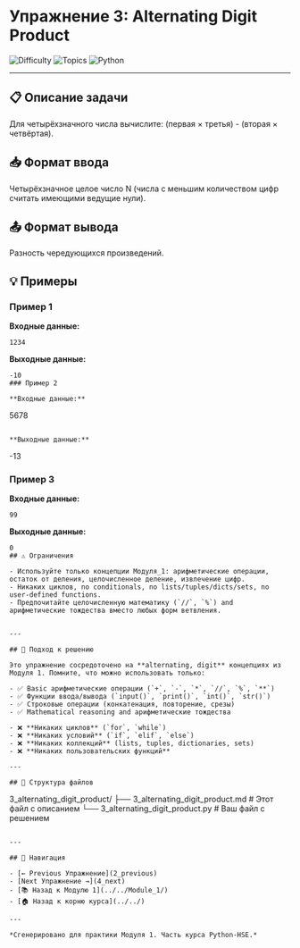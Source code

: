 # Упражнение 3: Alternating Digit Product

![Difficulty](https://img.shields.io/badge/Difficulty-Module%201-green)
![Topics](https://img.shields.io/badge/Topics-alternating%2C%20digit-blue)
![Python](https://img.shields.io/badge/Python-Module%201%20Concepts-yellow)

---

## 📋 Описание задачи

Для четырёхзначного числа вычислите: (первая × третья) - (вторая × четвёртая).
## 📥 Формат ввода

Четырёхзначное целое число N (числа с меньшим количеством цифр считать имеющими ведущие нули).
## 📤 Формат вывода

Разность чередующихся произведений.
## 💡 Примеры

### Пример 1

**Входные данные:**
```
1234
```

**Выходные данные:**
```
-10
### Пример 2

**Входные данные:**
```
5678
```

**Выходные данные:**
```
-13
### Пример 3

**Входные данные:**
```
99
```

**Выходные данные:**
```
0
## ⚠️ Ограничения

- Используйте только концепции Модуля_1: арифметические операции, остаток от деления, целочисленное деление, извлечение цифр.
- Никаких циклов, no conditionals, no lists/tuples/dicts/sets, no user-defined functions.
- Предпочитайте целочисленную математику (`//`, `%`) and арифметические тождества вместо любых форм ветвления.


---

## 🎯 Подход к решению

Это упражнение сосредоточено на **alternating, digit** концепциях из Модуля 1. Помните, что можно использовать только:

- ✅ Basic арифметические операции (`+`, `-`, `*`, `//`, `%`, `**`)
- ✅ Функции ввода/вывода (`input()`, `print()`, `int()`, `str()`)
- ✅ Строковые операции (конкатенация, повторение, срезы)
- ✅ Mathematical reasoning and арифметические тождества

- ❌ **Никаких циклов** (`for`, `while`)
- ❌ **Никаких условий** (`if`, `elif`, `else`)
- ❌ **Никаких коллекций** (lists, tuples, dictionaries, sets)
- ❌ **Никаких пользовательских функций**

---

## 📁 Структура файлов
```
3_alternating_digit_product/
├── 3_alternating_digit_product.md     # Этот файл с описанием
└── 3_alternating_digit_product.py     # Ваш файл с решением
```

---

## 🔗 Навигация

- [← Previous Упражнение](2_previous) 
- [Next Упражнение →](4_next)
- [📚 Назад к Модулю 1](../../Module_1/)
- [🏠 Назад к корню курса](../../)

---

*Сгенерировано для практики Модуля 1. Часть курса Python-HSE.*
